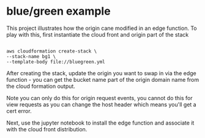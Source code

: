 # blue/green example

This project illustrates how the origin cane modified in an edge function. To play with this, first
instantiate the cloud front and origin part of the stack

```console

aws cloudformation create-stack \
--stack-name bg1 \
--template-body file://bluegreen.yml

```

After creating the stack, update the origin you want to swap in via the edge function - you can get the bucket name part of the origin domain name from the cloud formation output.

Note you can only do this for origin request events, you cannot do this for view requests as you can change the host header which means you'll get a cert error.

Next, use the jupyter notebook to install the edge function and associate it with the cloud front distribution.
